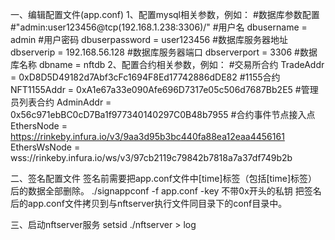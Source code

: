 一、编辑配置文件(app.conf)
    1、配置mysql相关参数，例如：
        #数据库参数配置
        #"admin:user123456@tcp(192.168.1.238:3306)/"
        #用户名
        dbusername = admin
        #用户密码
        dbuserpassword = user123456
        #数据库服务器地址
        dbserverip = 192.168.56.128
        #数据库服务器端口
        dbserverport = 3306
        #数据库名称
        dbname = nftdb
    2、配置合约相关参数，例如：
        #交易所合约
        TradeAddr = 0xD8D5D49182d7Abf3cFc1694F8Ed17742886dDE82
        #1155合约
        NFT1155Addr = 0xA1e67a33e090Afe696D7317e05c506d7687Bb2E5
        #管理员列表合约
        AdminAddr = 0x56c971ebBC0cD7Ba1f977340140297C0B48b7955
        #合约事件节点接入点
        EthersNode = https://rinkeby.infura.io/v3/9aa3d95b3bc440fa88ea12eaa4456161
        EthersWsNode = wss://rinkeby.infura.io/ws/v3/97cb2119c79842b7818a7a37df749b2b

二、签名配置文件
    签名前需要把app.conf文件中[time]标签（包括[time]标签）后的数据全部删除。
    ./signappconf -f app.conf -key 不带0x开头的私钥
    把签名后的app.conf文件拷贝到与nftserver执行文件同目录下的conf目录中。

三、启动nftserver服务
    setsid ./nftserver > log
